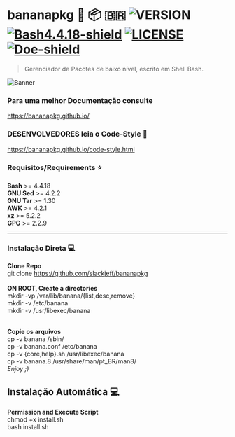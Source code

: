 # bananapkg :banana: :package: 🇧🇷 ![VERSION](https://img.shields.io/badge/Vers%C3%A3o-2.2.4.2__yellowshella--beta-yellow.svg) [![Bash4.4.18-shield]](http://tldp.org/LDP/abs/html/bashver4.html#AEN21220) [![LICENSE](https://img.shields.io/badge/Licen%C3%A7a-MIT-brightgreen.svg)](https://github.com/slackjeff/bananapkg/blob/master/LICENSE) [![Doe-shield]](https://slackjeff.com.br/doacao/)

> Gerenciador de Pacotes de baixo nível, escrito em Shell Bash.
 
![Banner]

### Para uma melhor Documentação consulte
https://bananapkg.github.io/

### DESENVOLVEDORES leia o Code-Style :ledger:
https://bananapkg.github.io/code-style.html

### Requisitos/Requirements :star:
**Bash** >= 4.4.18 <br/>
**GNU Sed** >= 4.2.2<br/>
**GNU Tar** >= 1.30<br/>
**AWK** >= 4.2.1<br/>
**xz** >= 5.2.2<br/>
**GPG** >= 2.2.9<br/>

----

### Instalação Direta :computer:
**Clone Repo**<br/>
git clone https://github.com/slackjeff/bananapkg<br/>
<br/>
**ON ROOT, Create a directories**<br/>
mkdir -vp /var/lib/banana/{list,desc,remove}<br/>
mkdir -v /etc/banana<br/>
mkdir -v /usr/libexec/banana<br/>
<br/>

**Copie os arquivos**<br/>
cp -v banana /sbin/<br/>
cp -v banana.conf /etc/banana<br/>
cp -v {core,help}.sh /usr/libexec/banana<br/>
cp -v banana.8 /usr/share/man/pt_BR/man8/<br/>
*Enjoy ;)*

## Instalação Automática :computer:
**Permission and Execute Script**<br>
chmod +x install.sh<br>
bash install.sh

[Banner]: https://raw.githubusercontent.com/slackjeff/bananapkg/master/imgs/banners/bananabanner.png
[Bash4.4.18-shield]: https://img.shields.io/badge/Bash-4.4.18%2B-brightgreen.svg "Bash 4.4.18 Ou superior"
[Doe-shield]: https://img.shields.io/badge/Doe-Pagseguro-red.svg
